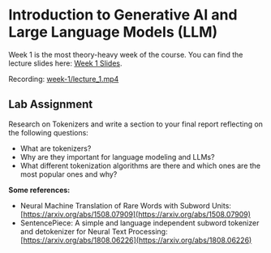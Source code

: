 # Introduction to Generative AI and Large Language Models (LLM)

Week 1 is the most theory-heavy week of the course. You can find the lecture slides here: [Week 1 Slides](https://github.com/Helsinki-NLP/LLM-course-2024/blob/main/week-1/LLM-Course%20Lecture%201.pdf).

Recording: [week-1/lecture_1.mp4](lecture_1.mp4)

## Lab Assignment

Research on Tokenizers and write a section to your final report reflecting on the following questions:
* What are tokenizers?
* Why are they important for language modeling and LLMs?
* What different tokenization algorithms are there and which ones are the most popular ones and why?

**Some references:**
* Neural Machine Translation of Rare Words with Subword Units: 
[https://arxiv.org/abs/1508.07909](https://arxiv.org/abs/1508.07909)
* SentencePiece: A simple and language independent subword tokenizer and detokenizer for Neural Text Processing: 
[https://arxiv.org/abs/1808.06226](https://arxiv.org/abs/1808.06226)
